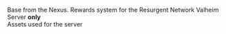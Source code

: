 Base from the Nexus.  Rewards system for the Resurgent Network Valheim Server **only**  
Assets used for the server
